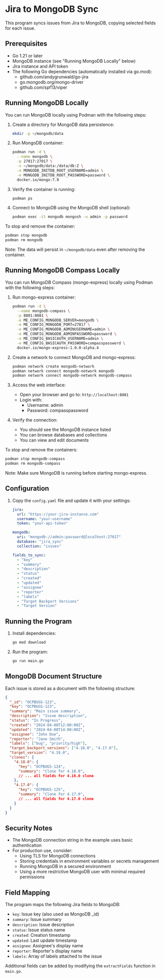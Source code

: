 # Jira to MongoDB Sync

This program syncs issues from Jira to MongoDB, copying selected fields for each
issue.

## Prerequisites

- Go 1.21 or later
- MongoDB instance (see "Running MongoDB Locally" below)
- Jira instance and API token
- The following Go dependencies (automatically installed via go.mod):
  - github.com/andygrunwald/go-jira
  - go.mongodb.org/mongo-driver
  - github.com/spf13/viper

## Running MongoDB Locally

You can run MongoDB locally using Podman with the following steps:

1. Create a directory for MongoDB data persistence:

   ```bash
   mkdir -p ~/mongodb/data
   ```

2. Run MongoDB container:

   ```bash
   podman run -d \
     --name mongodb \
     -p 27017:27017 \
     -v ~/mongodb/data:/data/db:Z \
     -e MONGODB_INITDB_ROOT_USERNAME=admin \
     -e MONGODB_INITDB_ROOT_PASSWORD=password \
     docker.io/mongo:7.0
   ```

3. Verify the container is running:

   ```bash
   podman ps
   ```

4. Connect to MongoDB using the MongoDB shell (optional):

   ```bash
   podman exec -it mongodb mongosh -u admin -p password
   ```

To stop and remove the container:

```bash
podman stop mongodb
podman rm mongodb
```

Note: The data will persist in `~/mongodb/data` even after removing the container.

## Running MongoDB Compass Locally

You can run MongoDB Compass (mongo-express) locally using Podman with the
following steps:

1. Run mongo-express container:

   ```bash
   podman run -d \
     --name mongodb-compass \
     -p 8081:8081 \
     -e ME_CONFIG_MONGODB_SERVER=mongodb \
     -e ME_CONFIG_MONGODB_PORT=27017 \
     -e ME_CONFIG_MONGODB_ADMINUSERNAME=admin \
     -e ME_CONFIG_MONGODB_ADMINPASSWORD=password \
     -e ME_CONFIG_BASICAUTH_USERNAME=admin \
     -e ME_CONFIG_BASICAUTH_PASSWORD=compasspassword \
     docker.io/mongo-express:1.0.0-alpha.4
   ```

2. Create a network to connect MongoDB and mongo-express:

   ```bash
   podman network create mongodb-network
   podman network connect mongodb-network mongodb
   podman network connect mongodb-network mongodb-compass
   ```

3. Access the web interface:
   - Open your browser and go to: `http://localhost:8081`
   - Login with:
     - Username: admin
     - Password: compasspassword

4. Verify the connection:
   - You should see the MongoDB instance listed
   - You can browse databases and collections
   - You can view and edit documents

To stop and remove the containers:

```bash
podman stop mongodb-compass
podman rm mongodb-compass
```

Note: Make sure MongoDB is running before starting mongo-express.

## Configuration

1. Copy the `config.yaml` file and update it with your settings:

   ```yaml
   jira:
     url: "https://your-jira-instance.com"
     username: "your-username"
     token: "your-api-token"

   mongodb:
     uri: "mongodb://admin:password@localhost:27017"
     database: "jira_sync"
     collection: "issues"

   fields_to_sync:
     - "key"
     - "summary"
     - "description"
     - "status"
     - "created"
     - "updated"
     - "assignee"
     - "reporter"
     - "labels"
     - "Target Backport Versions"
     - "Target Version"
   ```

## Running the Program

1. Install dependencies:

   ```bash
   go mod download
   ```

2. Run the program:

   ```bash
   go run main.go
   ```

## MongoDB Document Structure

Each issue is stored as a document with the following structure:

```json
{
  "_id": "OCPBUGS-123",
  "key": "OCPBUGS-123",
  "summary": "Main issue summary",
  "description": "Issue description",
  "status": "In Progress",
  "created": "2024-04-08T12:00:00Z",
  "updated": "2024-04-08T14:00:00Z",
  "assignee": "John Doe",
  "reporter": "Jane Smith",
  "labels": ["bug", "priority/high"],
  "target_backport_versions": ["4.18.0", "4.17.0"],
  "target_version": "4.19.0",
  "clones": {
    "4.18.0": {
      "key": "OCPBUGS-124",
      "summary": "Clone for 4.18.0",
      // ... all fields for 4.18.0 clone
    },
    "4.17.0": {
      "key": "OCPBUGS-125",
      "summary": "Clone for 4.17.0",
      // ... all fields for 4.17.0 clone
    }
  }
}
```

## Security Notes

- The MongoDB connection string in the example uses basic authentication
- For production use, consider:
  - Using TLS for MongoDB connections
  - Storing credentials in environment variables or secrets management
  - Running MongoDB in a secured environment
  - Using a more restrictive MongoDB user with minimal required permissions

## Field Mapping

The program maps the following Jira fields to MongoDB:

- `key`: Issue key (also used as MongoDB _id)
- `summary`: Issue summary
- `description`: Issue description
- `status`: Issue status name
- `created`: Creation timestamp
- `updated`: Last update timestamp
- `assignee`: Assignee's display name
- `reporter`: Reporter's display name
- `labels`: Array of labels attached to the issue

Additional fields can be added by modifying the `extractFields` function in `main.go`.
